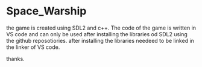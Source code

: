 # Space_Warship

the game is created using SDL2 and c++.
The code of the game is written in VS code and can only be used after installing the libraries od SDL2 using the github reposotiories.
after installing the libraries needeed to be linked in the linker of VS code.

thanks.
